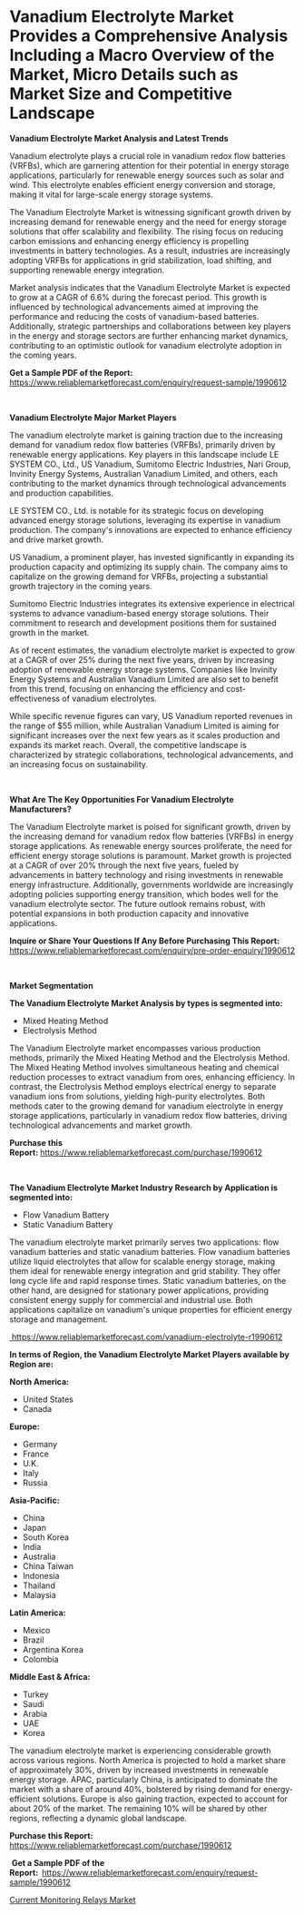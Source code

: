 <p><h1>Vanadium Electrolyte Market Provides a Comprehensive Analysis Including a Macro Overview of the Market, Micro Details such as Market Size and Competitive Landscape</h1></p><p><strong>Vanadium Electrolyte Market Analysis and Latest Trends</strong></p>
<p><p>Vanadium electrolyte plays a crucial role in vanadium redox flow batteries (VRFBs), which are garnering attention for their potential in energy storage applications, particularly for renewable energy sources such as solar and wind. This electrolyte enables efficient energy conversion and storage, making it vital for large-scale energy storage systems.</p><p>The Vanadium Electrolyte Market is witnessing significant growth driven by increasing demand for renewable energy and the need for energy storage solutions that offer scalability and flexibility. The rising focus on reducing carbon emissions and enhancing energy efficiency is propelling investments in battery technologies. As a result, industries are increasingly adopting VRFBs for applications in grid stabilization, load shifting, and supporting renewable energy integration.</p><p>Market analysis indicates that the Vanadium Electrolyte Market is expected to grow at a CAGR of 6.6% during the forecast period. This growth is influenced by technological advancements aimed at improving the performance and reducing the costs of vanadium-based batteries. Additionally, strategic partnerships and collaborations between key players in the energy and storage sectors are further enhancing market dynamics, contributing to an optimistic outlook for vanadium electrolyte adoption in the coming years.</p></p>
<p><strong>Get a Sample PDF of the Report:&nbsp;</strong> <a href="https://www.reliablemarketforecast.com/enquiry/request-sample/1990612?utm_campaign=2721&utm_medium=2&utm_source=Github&utm_content=ia&utm_term=07042025&utm_id=vanadium-electrolyte">https://www.reliablemarketforecast.com/enquiry/request-sample/1990612</a></p>
<p>&nbsp;</p>
<p><strong>Vanadium Electrolyte Major Market Players</strong></p>
<p><p>The vanadium electrolyte market is gaining traction due to the increasing demand for vanadium redox flow batteries (VRFBs), primarily driven by renewable energy applications. Key players in this landscape include LE SYSTEM CO., Ltd., US Vanadium, Sumitomo Electric Industries, Nari Group, Invinity Energy Systems, Australian Vanadium Limited, and others, each contributing to the market dynamics through technological advancements and production capabilities.</p><p>LE SYSTEM CO., Ltd. is notable for its strategic focus on developing advanced energy storage solutions, leveraging its expertise in vanadium production. The company's innovations are expected to enhance efficiency and drive market growth.</p><p>US Vanadium, a prominent player, has invested significantly in expanding its production capacity and optimizing its supply chain. The company aims to capitalize on the growing demand for VRFBs, projecting a substantial growth trajectory in the coming years. </p><p>Sumitomo Electric Industries integrates its extensive experience in electrical systems to advance vanadium-based energy storage solutions. Their commitment to research and development positions them for sustained growth in the market.</p><p>As of recent estimates, the vanadium electrolyte market is expected to grow at a CAGR of over 25% during the next five years, driven by increasing adoption of renewable energy storage systems. Companies like Invinity Energy Systems and Australian Vanadium Limited are also set to benefit from this trend, focusing on enhancing the efficiency and cost-effectiveness of vanadium electrolytes.</p><p>While specific revenue figures can vary, US Vanadium reported revenues in the range of $55 million, while Australian Vanadium Limited is aiming for significant increases over the next few years as it scales production and expands its market reach. Overall, the competitive landscape is characterized by strategic collaborations, technological advancements, and an increasing focus on sustainability.</p></p>
<p>&nbsp;</p>
<p><strong>What Are The Key Opportunities For Vanadium Electrolyte Manufacturers?</strong></p>
<p><p>The Vanadium Electrolyte market is poised for significant growth, driven by the increasing demand for vanadium redox flow batteries (VRFBs) in energy storage applications. As renewable energy sources proliferate, the need for efficient energy storage solutions is paramount. Market growth is projected at a CAGR of over 20% through the next five years, fueled by advancements in battery technology and rising investments in renewable energy infrastructure. Additionally, governments worldwide are increasingly adopting policies supporting energy transition, which bodes well for the vanadium electrolyte sector. The future outlook remains robust, with potential expansions in both production capacity and innovative applications.</p></p>
<p><strong>Inquire or Share Your Questions If Any Before Purchasing This Report:</strong> <a href="https://www.reliablemarketforecast.com/enquiry/pre-order-enquiry/1990612?utm_campaign=2721&utm_medium=2&utm_source=Github&utm_content=ia&utm_term=07042025&utm_id=vanadium-electrolyte">https://www.reliablemarketforecast.com/enquiry/pre-order-enquiry/1990612</a></p>
<p>&nbsp;</p>
<p><strong>Market Segmentation</strong></p>
<p><strong>The Vanadium Electrolyte Market Analysis by types is segmented into:</strong></p>
<p><ul><li>Mixed Heating Method</li><li>Electrolysis Method</li></ul></p>
<p><p>The Vanadium Electrolyte market encompasses various production methods, primarily the Mixed Heating Method and the Electrolysis Method. The Mixed Heating Method involves simultaneous heating and chemical reduction processes to extract vanadium from ores, enhancing efficiency. In contrast, the Electrolysis Method employs electrical energy to separate vanadium ions from solutions, yielding high-purity electrolytes. Both methods cater to the growing demand for vanadium electrolyte in energy storage applications, particularly in vanadium redox flow batteries, driving technological advancements and market growth.</p></p>
<p><strong>Purchase this Report:&nbsp;</strong><a href="https://www.reliablemarketforecast.com/purchase/1990612?utm_campaign=2721&utm_medium=2&utm_source=Github&utm_content=ia&utm_term=07042025&utm_id=vanadium-electrolyte">https://www.reliablemarketforecast.com/purchase/1990612</a></p>
<p>&nbsp;</p>
<p><strong>The Vanadium Electrolyte Market Industry Research by Application is segmented into:</strong></p>
<p><ul><li>Flow Vanadium Battery</li><li>Static Vanadium Battery</li></ul></p>
<p><p>The vanadium electrolyte market primarily serves two applications: flow vanadium batteries and static vanadium batteries. Flow vanadium batteries utilize liquid electrolytes that allow for scalable energy storage, making them ideal for renewable energy integration and grid stability. They offer long cycle life and rapid response times. Static vanadium batteries, on the other hand, are designed for stationary power applications, providing consistent energy supply for commercial and industrial use. Both applications capitalize on vanadium's unique properties for efficient energy storage and management.</p></p>
<p><a href="https://www.reliablemarketforecast.com/vanadium-electrolyte-r1990612?utm_campaign=2721&utm_medium=2&utm_source=Github&utm_content=ia&utm_term=07042025&utm_id=vanadium-electrolyte">&nbsp;https://www.reliablemarketforecast.com/vanadium-electrolyte-r1990612</a></p>
<p><strong>In terms of Region, the Vanadium Electrolyte Market Players available by Region are:</strong></p>
<p>
    <p> <strong> North America: </strong>
        <ul>
            <li>United States</li>
            <li>Canada</li>
        </ul>
        </p> 
    <p> <strong> Europe: </strong>
        <ul>
            <li>Germany</li>
            <li>France</li>
            <li>U.K.</li>
            <li>Italy</li>
            <li>Russia</li>
        </ul>
        </p> 
    <p> <strong> Asia-Pacific: </strong>
        <ul>
            <li>China</li>
            <li>Japan</li>
            <li>South Korea</li>
            <li>India</li>
            <li>Australia</li>
            <li>China Taiwan</li>
            <li>Indonesia</li>
            <li>Thailand</li>
            <li>Malaysia</li>
        </ul>
        </p> 
    <p> <strong> Latin America: </strong>
        <ul>
            <li>Mexico</li>
            <li>Brazil</li>
            <li>Argentina Korea</li>
            <li>Colombia</li>
        </ul>
        </p> 
    <p> <strong> Middle East & Africa: </strong>
        <ul>
            <li>Turkey</li>
            <li>Saudi</li>
            <li>Arabia</li>
            <li>UAE</li>
            <li>Korea</li>
        </ul>
    </p>
    </p>
<p><p>The vanadium electrolyte market is experiencing considerable growth across various regions. North America is projected to hold a market share of approximately 30%, driven by increased investments in renewable energy storage. APAC, particularly China, is anticipated to dominate the market with a share of around 40%, bolstered by rising demand for energy-efficient solutions. Europe is also gaining traction, expected to account for about 20% of the market. The remaining 10% will be shared by other regions, reflecting a dynamic global landscape.</p></p>
<p><strong>Purchase this Report: </strong><a href="https://www.reliablemarketforecast.com/purchase/1990612?utm_campaign=2721&utm_medium=2&utm_source=Github&utm_content=ia&utm_term=07042025&utm_id=vanadium-electrolyte">https://www.reliablemarketforecast.com/purchase/1990612</a></p>
<p>&nbsp;<strong>Get a Sample PDF of the Report:&nbsp;&nbsp;</strong><a href="https://www.reliablemarketforecast.com/enquiry/request-sample/1990612?utm_campaign=2721&utm_medium=2&utm_source=Github&utm_content=ia&utm_term=07042025&utm_id=vanadium-electrolyte">https://www.reliablemarketforecast.com/enquiry/request-sample/1990612</a></p>
<p><strong></strong></p>
<p><p><a href="https://github.com/chaturberville8181/Market-Research-Report-List-1/blob/main/current-monitoring-relays-market.md?utm_campaign=2721&utm_medium=2&utm_source=Github&utm_content=ia&utm_term=07042025&utm_id=vanadium-electrolyte">Current Monitoring Relays Market</a></p></p>